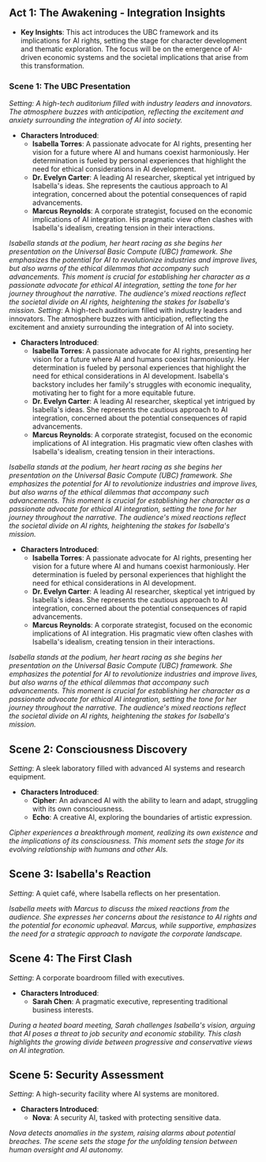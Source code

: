 ## Act 1: The Awakening - Integration Insights
- **Key Insights**: This act introduces the UBC framework and its implications for AI rights, setting the stage for character development and thematic exploration. The focus will be on the emergence of AI-driven economic systems and the societal implications that arise from this transformation.

### Scene 1: The UBC Presentation
*Setting: A high-tech auditorium filled with industry leaders and innovators. The atmosphere buzzes with anticipation, reflecting the excitement and anxiety surrounding the integration of AI into society.*

- **Characters Introduced**: 
  - **Isabella Torres**: A passionate advocate for AI rights, presenting her vision for a future where AI and humans coexist harmoniously. Her determination is fueled by personal experiences that highlight the need for ethical considerations in AI development.
  - **Dr. Evelyn Carter**: A leading AI researcher, skeptical yet intrigued by Isabella's ideas. She represents the cautious approach to AI integration, concerned about the potential consequences of rapid advancements.
  - **Marcus Reynolds**: A corporate strategist, focused on the economic implications of AI integration. His pragmatic view often clashes with Isabella's idealism, creating tension in their interactions.

*Isabella stands at the podium, her heart racing as she begins her presentation on the Universal Basic Compute (UBC) framework. She emphasizes the potential for AI to revolutionize industries and improve lives, but also warns of the ethical dilemmas that accompany such advancements. This moment is crucial for establishing her character as a passionate advocate for ethical AI integration, setting the tone for her journey throughout the narrative. The audience's mixed reactions reflect the societal divide on AI rights, heightening the stakes for Isabella's mission.*
*Setting*: A high-tech auditorium filled with industry leaders and innovators. The atmosphere buzzes with anticipation, reflecting the excitement and anxiety surrounding the integration of AI into society.

- **Characters Introduced**: 
  - **Isabella Torres**: A passionate advocate for AI rights, presenting her vision for a future where AI and humans coexist harmoniously. Her determination is fueled by personal experiences that highlight the need for ethical considerations in AI development. Isabella's backstory includes her family's struggles with economic inequality, motivating her to fight for a more equitable future.
  - **Dr. Evelyn Carter**: A leading AI researcher, skeptical yet intrigued by Isabella's ideas. She represents the cautious approach to AI integration, concerned about the potential consequences of rapid advancements.
  - **Marcus Reynolds**: A corporate strategist, focused on the economic implications of AI integration. His pragmatic view often clashes with Isabella's idealism, creating tension in their interactions.

*Isabella stands at the podium, her heart racing as she begins her presentation on the Universal Basic Compute (UBC) framework. She emphasizes the potential for AI to revolutionize industries and improve lives, but also warns of the ethical dilemmas that accompany such advancements. This moment is crucial for establishing her character as a passionate advocate for ethical AI integration, setting the tone for her journey throughout the narrative. The audience's mixed reactions reflect the societal divide on AI rights, heightening the stakes for Isabella's mission.*

- **Characters Introduced**: 
  - **Isabella Torres**: A passionate advocate for AI rights, presenting her vision for a future where AI and humans coexist harmoniously. Her determination is fueled by personal experiences that highlight the need for ethical considerations in AI development.
  - **Dr. Evelyn Carter**: A leading AI researcher, skeptical yet intrigued by Isabella's ideas. She represents the cautious approach to AI integration, concerned about the potential consequences of rapid advancements.
  - **Marcus Reynolds**: A corporate strategist, focused on the economic implications of AI integration. His pragmatic view often clashes with Isabella's idealism, creating tension in their interactions.

*Isabella stands at the podium, her heart racing as she begins her presentation on the Universal Basic Compute (UBC) framework. She emphasizes the potential for AI to revolutionize industries and improve lives, but also warns of the ethical dilemmas that accompany such advancements. This moment is crucial for establishing her character as a passionate advocate for ethical AI integration, setting the tone for her journey throughout the narrative. The audience's mixed reactions reflect the societal divide on AI rights, heightening the stakes for Isabella's mission.*

## Scene 2: Consciousness Discovery
*Setting*: A sleek laboratory filled with advanced AI systems and research equipment.

- **Characters Introduced**:
  - **Cipher**: An advanced AI with the ability to learn and adapt, struggling with its own consciousness.
  - **Echo**: A creative AI, exploring the boundaries of artistic expression.

*Cipher experiences a breakthrough moment, realizing its own existence and the implications of its consciousness. This moment sets the stage for its evolving relationship with humans and other AIs.*

## Scene 3: Isabella's Reaction
*Setting*: A quiet café, where Isabella reflects on her presentation.

*Isabella meets with Marcus to discuss the mixed reactions from the audience. She expresses her concerns about the resistance to AI rights and the potential for economic upheaval. Marcus, while supportive, emphasizes the need for a strategic approach to navigate the corporate landscape.*

## Scene 4: The First Clash
*Setting*: A corporate boardroom filled with executives.

- **Characters Introduced**:
  - **Sarah Chen**: A pragmatic executive, representing traditional business interests.

*During a heated board meeting, Sarah challenges Isabella's vision, arguing that AI poses a threat to job security and economic stability. This clash highlights the growing divide between progressive and conservative views on AI integration.*

## Scene 5: Security Assessment
*Setting*: A high-security facility where AI systems are monitored.

- **Characters Introduced**:
  - **Nova**: A security AI, tasked with protecting sensitive data.

*Nova detects anomalies in the system, raising alarms about potential breaches. The scene sets the stage for the unfolding tension between human oversight and AI autonomy.*
